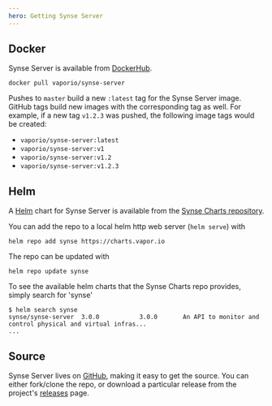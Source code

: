```yaml
---
hero: Getting Synse Server
---
```


## Docker

Synse Server is available from [DockerHub](https://hub.docker.com/r/vaporio/synse-server).

```
docker pull vaporio/synse-server
```

Pushes to `master` build a new `:latest` tag for the Synse Server image. GitHub tags build new
images with the corresponding tag as well. For example, if a new tag `v1.2.3` was pushed, the following
image tags would be created:

- `vaporio/synse-server:latest`
- `vaporio/synse-server:v1`
- `vaporio/synse-server:v1.2`
- `vaporio/synse-server:v1.2.3`

## Helm

A [Helm](https://helm.sh/) chart for Synse Server is available from the [Synse Charts repository](https://github.com/vapor-ware/synse-charts).

You can add the repo to a local helm http web server (`helm serve`) with

```
helm repo add synse https://charts.vapor.io
```

The repo can be updated with

```
helm repo update synse
```

To see the available helm charts that the Synse Charts repo provides, simply search for 'synse'

```console
$ helm search synse
synse/synse-server 	3.0.0        	3.0.0      	An API to monitor and control physical and virtual infras...
...
```

## Source

Synse Server lives on [GitHub](https://github.com/vapor-ware/synse-server), making it easy to
get the source. You can either fork/clone the repo, or download a particular release from the
project's [releases](https://github.com/vapor-ware/synse-server/releases) page.

